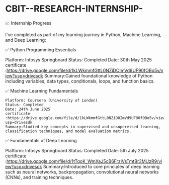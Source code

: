 # CBIT--RESEARCH-INTERNSHIP-

📈 Internship Progress

 I've completed as part of my learning journey in Python, Machine Learning, and Deep Learning:

✅ Python Programming Essentials

   Platform: Infosys Springboard
   Status: Completed
   Date:  30th May 2025
   certificate :https://drive.google.com/file/d/1kLWkmmfGttL0NZiDOImVd9UF90fOBo5v/view?usp=drivesdk
   Summary:Gained foundational knowledge of Python including variables, data types, conditionals, loops, and function basics.

✅ Machine Learning Fundamentals

    Platform: Coursera (University of London)
    Status: Completed
    Date: 24th June 2025
    certificate :https://drive.google.com/file/d/1kLWkmmfGttL0NZiDOImVd9UF90fOBo5v/view?usp=drivesdk
    Summary:Studied key concepts in supervised and unsupervised learning, classification techniques, and model evaluation metrics.

✅ Fundamentals of Deep Learning

   Platform: Infosys Springboard
   Status: Completed
   Date: 5th July 2025
   certificate :https://drive.google.com/file/d/1tTqoK_WmXaJ5cB6FrzIVsTmtBr3MUzR9/view?usp=drivesdk
   Summary:Introduced to core principles of deep learning such as neural networks, backpropagation, convolutional neural networks (CNNs), and training techniques.

